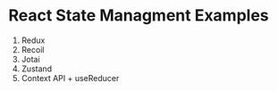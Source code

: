 # React State Managment Examples

1) Redux
2) Recoil
3) Jotai
4) Zustand
5) Context API + useReducer
